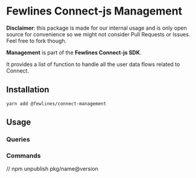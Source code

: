 # Fewlines Connect-js Management

**Disclaimer**: this package is made for our internal usage and is only open source for convenience so we might not consider Pull Requests or Issues. Feel free to fork though.

**Management** is part of the **Fewlines Connect-js SDK**.

It provides a list of function to handle all the user data flows related to Connect.

## Installation

```shell
yarn add @fewlines/connect-management
```

## Usage

### Queries

### Commands

// npm unpublish pkg/name@version
